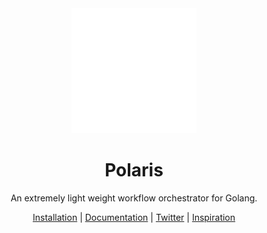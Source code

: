 <div align="center">
  <a href="https://harshadmanglani.github.io/polaris">
    <img src="docs/docs/assets/polaris-header-dark.svg" width="200px" height="200px" />
  </a>

  <h1>Polaris</h1>

  <p>
     An extremely light weight workflow orchestrator for Golang.
  </p>

  <p>
    <a href="https://harshadmanglani.github.io/polaris/getting-started/">Installation</a> | <a href="https://harshadmanglani.github.io/polaris/usage/">Documentation</a> | <a href="https://twitter.com/PolarisGithub">Twitter</a> | <a href="https://github.com/flipkart-incubator/databuilderframework">Inspiration</a>
  </p>
</div>
